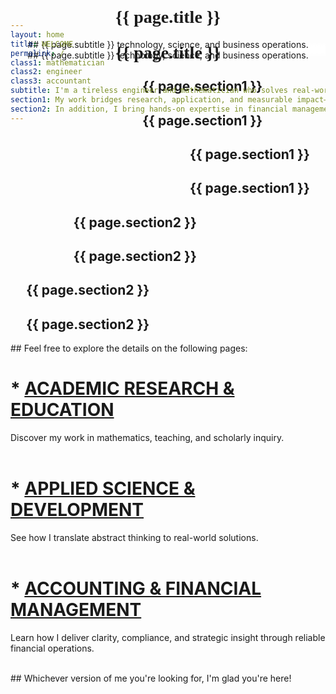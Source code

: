 ```yaml
---
layout: home
title: WELCOME
permalink: /
class1: mathematician
class2: engineer
class3: accountant
subtitle: I'm a tireless engineer and mathematician who solves real-world problems in
section1: My work bridges research, application, and measurable impact—grounded in cost-sensitive business environments and an academic foundation in<br>mathematics, statistics, and business. 
section2: In addition, I bring hands-on expertise in financial management, serving as a GAAP-compliant<br>controller, accountant, and bookkeeper.
---
```


<div class="focus-rectangle-intro">

<div style="background-image: linear-gradient(to bottom, transparent, white, white, white, transparent, transparent);">
<div class="d-none d-md-block">
<div class="container px-5 py-3" style="margin-top: -10.5rem; text-align: center;">
<h1 class="display-2" style="font-family: 'Merriweather', 'Playfair Display' , 'PT Serif', 'Bitter', Georgia, serif;">{{ page.title }}</h1>
</div>
</div> <!-- >= md -->

<div class="d-block d-md-none">
<div class="container py-3" style="margin-top: -8rem; text-align: center;">
<h1 class="display-1" style="font-family: 'Merriweather', 'Playfair Display' , 'PT Serif', 'Bitter', Georgia, serif;">{{ page.title }}</h1>
</div>
</div> <!-- < md -->
<div class="d-none d-md-block">
<div class="container px-5 py-3" style="text-align: center;">
## {{ page.subtitle }} <span class="emphasis-inverted">technology</span>, <span class="emphasis-inverted">science</span>, and <span class="emphasis-inverted">business operations</span>.
</div>
</div> <!-- >= md -->

<div class="d-block d-md-none">
<div class="container py-3" style="text-align: center;">
## {{ page.subtitle }} <span class="emphasis-inverted">technology</span>, <span class="emphasis-inverted">science</span>, and <span class="emphasis-inverted">business operations</span>.
</div>
</div> <!-- < md -->
</div>
</div> <!-- focus-rectangle-intro -->

<div class="d-none d-md-block"> <!-- >= md -->
<div class="container my-8" style="background: transparent;">
<div class="lrcontrast-parent" style="margin-left: 20%; margin-right: 20%;">
<div class="lrcontrast-child-background">
<div class="py-3" style="margin-left: 25%; text-align: right;">
<h2>{{ page.section1 }}</h2>
</div>
</div> <!-- container -->
<div class= "lrcontrast-child-text lrcontrast-child-text-mustard">
<div class="py-3" style="margin-left: 25%; text-align: right;">
<h2>{{ page.section1 }}</h2>
</div>
</div> <!-- container -->
</div>
</div> <!-- container -->
</div> <!-- >= md -->

<div class="d-block d-md-none"> <!-- < md -->
<div class="container my-8" style="background: transparent;">
<div class="lrcontrast-parent" style="margin-left: 5%; margin-right: 5%;">
<div class="lrcontrast-child-background">
<div class="py-3" style="margin-left: 5%; text-align: right;">
<h2>{{ page.section1 }}</h2>
</div>
</div> <!-- container -->
<div class= "lrcontrast-child-text lrcontrast-child-text-mustard">
<div class="py-3" style="margin-left: 5%; text-align: right;">
<h2>{{ page.section1 }}</h2>
</div>
</div> <!-- container -->
</div>
</div> <!-- container -->
</div> <!-- < md -->

<div class="d-none d-md-block"> <!-- >= md -->
<div class="container my-8" style="background: transparent;">
<div class="lrcontrast-parent-inv" style="margin-left: 20%; margin-right: 20%;">
<div class="lrcontrast-child-background-inv">
<div class="py-3" style="margin-right: 25%; text-align: left;">
<h2>{{ page.section2 }}</h2>
</div>
</div> <!-- container -->
<div class="lrcontrast-child-text-inv lrcontrast-child-text-inv-mustard">
<div class="py-3" style="margin-right: 25%; text-align: left;">
<h2>{{ page.section2 }}</h2>
</div>
</div> <!-- container -->
</div>
</div> <!-- container -->
</div> <!-- >= md -->

<div class="d-block d-md-none"> <!-- < md -->
<div class="container my-8" style="background: transparent;">
<div class="lrcontrast-parent-inv" style="margin-left: 5%; margin-right: 5%;">
<div class="lrcontrast-child-background-inv">
<div class="py-3" style="margin-right: 5%; text-align: left;">
<h2>{{ page.section2 }}</h2>
</div>
</div> <!-- container -->
<div class="lrcontrast-child-text-inv lrcontrast-child-text-inv-mustard">
<div class="py-3" style="margin-right: 5%; text-align: left;">
<h2>{{ page.section2 }}</h2>
</div>
</div> <!-- container -->
</div>
</div> <!-- container -->
</div> <!-- < md -->

<div class="m-9">
## Feel free to explore the details on the following pages:
<span class="br-softer"/>
<span class="br-softer"/>
<div class="focus-rectangle">
<h1>* <a class="link-dark" href="{{ '/research/' | relative_url }}"><b>ACADEMIC RESEARCH & EDUCATION</b></a></h1>

<span class="code-style">Discover my work in mathematics, teaching, and scholarly inquiry.<br><br></span>

<span class="br-soft"></span>

<h1>* <a class="link-dark" href="{{ '/development/' | relative_url }}"><span class="light-dark"><b>APPLIED SCIENCE & DEVELOPMENT</b></span></a></h1>

<span class="code-style">See how I translate abstract thinking to real-world solutions.<br><br></span>

<span class="br-soft"></span>

<h1>* <a class="link-dark" href="{{ '/accounting/' | relative_url }}"><span class="light-dark"><b>ACCOUNTING & FINANCIAL MANAGEMENT</b></span></a></h1>

<span class="code-style">Learn how I deliver clarity, compliance, and strategic insight through reliable financial operations.<br><br></span>

</div>
</div>

<div class="m-9">
## Whichever version of me you're looking for, I'm glad you're here!
</div>
